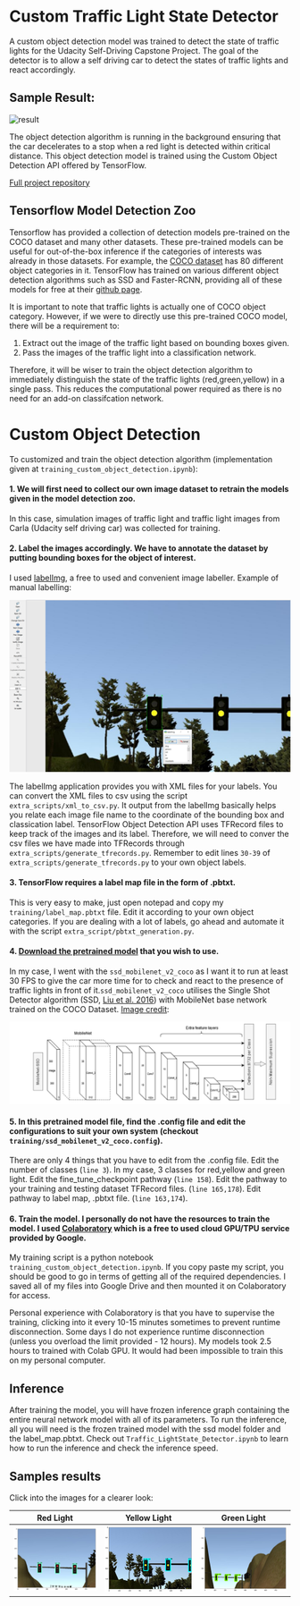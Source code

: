 # Custom Traffic Light State Detector 

A custom object detection model was trained to detect the state of traffic lights for the Udacity Self-Driving Capstone Project. The goal of the detector is to allow a self driving car to detect the states of traffic lights and react accordingly. 

## Sample Result:

![result](visualization/visualization.gif)

The object detection algorithm is running in the background ensuring that the car decelerates to a stop when a red light is detected within critical distance. This object detection model is trained using the Custom Object Detection API offered by TensorFlow. 

[Full project repository](https://github.com/timothylimyl/CarND-Capstone)

## Tensorflow Model Detection Zoo

Tensorflow has provided a collection of detection models pre-trained on the COCO dataset and many other datasets. These pre-trained models can be useful for out-of-the-box inference if the categories of interests was already in those datasets. For example, the [COCO dataset](http://cocodataset.org/#explore) has 80 different object categories in it. TensorFlow has trained on various different object detection algorithms such as SSD and Faster-RCNN, providing all of these models for free at their [github page](https://github.com/tensorflow/models/blob/master/research/object_detection/g3doc/detection_model_zoo.md).

It is important to note that traffic lights is actually one of COCO object category. However, if we were to directly use this pre-trained COCO model, there will be a requirement to:

1. Extract out the image of the traffic light based on bounding boxes given.
2. Pass the images of the traffic light into a classification network.

Therefore, it will be wiser to train the object detection algorithm to immediately distinguish the state of the traffic lights (red,green,yellow) in a single pass. This reduces the computational power required as there is no need for an add-on classifcation network. 

# Custom Object Detection

To customized and train the object detection algorithm (implementation given at `training_custom_object_detection.ipynb`):

#### 1. We will first need to **collect our own image dataset** to retrain the models given in the model detection zoo.

In this case, simulation images of traffic light and traffic light images from Carla (Udacity self driving car) was collected for training.

#### 2. **Label the images accordingly**. We have to annotate the dataset by putting bounding boxes for the object of interest. 

I used [labelImg](https://github.com/tzutalin/labelImg), a free to used and convenient image labeller. Example of manual labelling:

![labelling](visualization/labelling_example.PNG)

The labelImg application provides you with XML files for your labels. You can convert the XML files to csv using the script `extra_scripts/xml_to_csv.py`. It output from the labelImg basically helps you relate each image file name to the coordinate of the bounding box and classication label. TensorFlow Object Detection API uses TFRecord files to keep track of the images and its label. Therefore, we will need to conver the csv files we have made into TFRecords through `extra_scripts/generate_tfrecords.py`. Remember to edit lines `30-39` of `extra_scripts/generate_tfrecords.py` to your own object labels.

#### 3. TensorFlow requires **a label map file in the form of .pbtxt**. 

This is very easy to make, just open notepad and copy my `training/label_map.pbtxt` file. Edit it according to your own object categories. If you are dealing with a lot of labels, go ahead and automate it with the script `extra_script/pbtxt_generation.py`.

#### 4. **[Download the pretrained model](https://github.com/tensorflow/models/blob/master/research/object_detection/g3doc/detection_model_zoo.md)** that you wish to use.

In my case, I went with the `ssd_mobilenet_v2_coco` as I want it to run at least 30 FPS to give the car more time for to check and react to the presence of traffic lights in front of it.`ssd_mobilenet_v2_coco` utilises the Single Shot Detector algorithm (SSD, [Liu et al. 2016](https://arxiv.org/abs/1512.02325)) with MobileNet base network trained on the COCO Dataset. [Image credit](http://ceur-ws.org/Vol-2500/paper_5.pdf):

![ssd](visualization/ssd_mobilnet.png)


#### 5. In this pretrained model file, **find the .config file and edit the configurations to suit your own system** (checkout `training/ssd_mobilenet_v2_coco.config`). 

There are only 4 things that you have to edit from the .config file. Edit the number of classes (`line 3`). In my case, 3 classes for red,yellow and green light. Edit the fine_tune_checkpoint pathway (`line 158`). Edit the pathway to your training and testing dataset TFRecord files. (`line 165,178`). Edit pathway to label map, .pbtxt file. (`line 163,174`).

#### 6. **Train the model**. I personally do not have the resources to train the model. I used [Colaboratory](https://colab.research.google.com/) which is a free to used cloud GPU/TPU service provided by Google.

My training script is a python notebook `training_custom_object_detection.ipynb`. If you copy paste my script, you should be good to go in terms of getting all of the required dependencies. I saved all of my files into Google Drive and then mounted it on Colaboratory for access. 

Personal experience with Colaboratory is that you have to supervise the training, clicking into it every 10-15 minutes sometimes to prevent runtime disconnection. Some days I do not experience runtime disconnection (unless you overload the limit provided - 12 hours). My models took 2.5 hours to trained with Colab GPU. It would had been impossible to train this on my personal computer.

## Inference

After training the model, you will have frozen inference graph containing the entire neural network model with all of its parameters. To run the inference, all you will need is the frozen trained model with the ssd model folder and the label_map.pbtxt. Check out `Traffic_LightState_Detector.ipynb` to learn how to run the inference and check the inference speed.

## Samples results

Click into the images for a clearer look:

Red Light                  |  Yellow Light    | Green Light
:-------------------------:|:-------------------------:|:-------------------------:
![red](visualization/red.png)   | ![yellow](visualization/yellow.png) | ![green](visualization/green.png)
